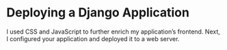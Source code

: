 # Deploying a Django Application

I used CSS and JavaScript to further enrich my application’s frontend. Next, I configured your application and deployed it to a web server.